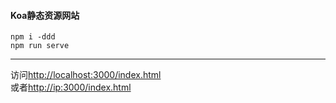 #### Koa静态资源网站

```
npm i -ddd
npm run serve
```
---
访问<http://localhost:3000/index.html>  
或者<http://ip:3000/index.html>